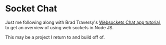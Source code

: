 # Socket Chat

Just me following along with Brad Traversy's [Websockets Chat app tutorial](https://www.youtube.com/watch?v=jD7FnbI76Hg), to get an overview of using web sockets in Node JS.

This may be a project I return to and build off of.